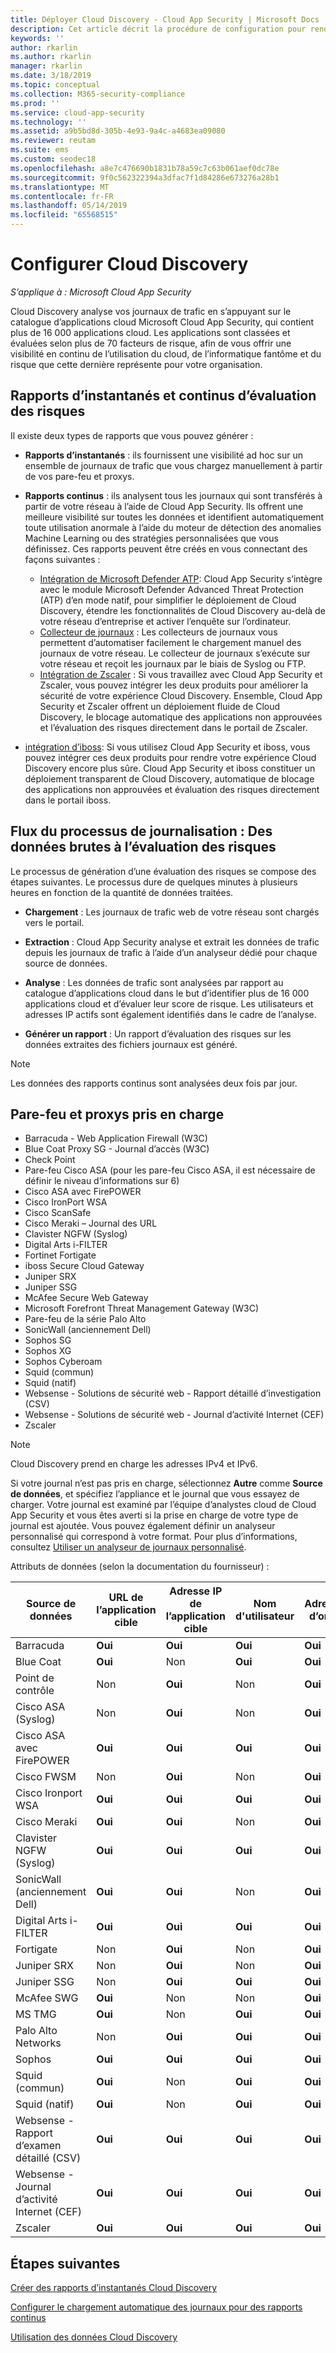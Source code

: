 ```yaml
---
title: Déployer Cloud Discovery - Cloud App Security | Microsoft Docs
description: Cet article décrit la procédure de configuration pour rendre Cloud Discovery opérationnel.
keywords: ''
author: rkarlin
ms.author: rkarlin
manager: rkarlin
ms.date: 3/18/2019
ms.topic: conceptual
ms.collection: M365-security-compliance
ms.prod: ''
ms.service: cloud-app-security
ms.technology: ''
ms.assetid: a9b5bd8d-305b-4e93-9a4c-a4683ea09080
ms.reviewer: reutam
ms.suite: ems
ms.custom: seodec18
ms.openlocfilehash: a8e7c476690b1831b78a59c7c63b061aef0dc78e
ms.sourcegitcommit: 9f0c562322394a3dfac7f1d84286e673276a28b1
ms.translationtype: MT
ms.contentlocale: fr-FR
ms.lasthandoff: 05/14/2019
ms.locfileid: "65568515"
---
```

# <a name="set-up-cloud-discovery"></a>Configurer Cloud Discovery

*S’applique à : Microsoft Cloud App Security*

Cloud Discovery analyse vos journaux de trafic en s’appuyant sur le catalogue d’applications cloud Microsoft Cloud App Security, qui contient plus de 16 000 applications cloud. Les applications sont classées et évaluées selon plus de 70 facteurs de risque, afin de vous offrir une visibilité en continu de l’utilisation du cloud, de l’informatique fantôme et du risque que cette dernière représente pour votre organisation.

## <a name="snapshot-and-continuous-risk-assessment-reports"></a>Rapports d’instantanés et continus d’évaluation des risques 

Il existe deux types de rapports que vous pouvez générer : 

- **Rapports d’instantanés** : ils fournissent une visibilité ad hoc sur un ensemble de journaux de trafic que vous chargez manuellement à partir de vos pare-feu et proxys.

- **Rapports continus** : ils analysent tous les journaux qui sont transférés à partir de votre réseau à l’aide de Cloud App Security. Ils offrent une meilleure visibilité sur toutes les données et identifient automatiquement toute utilisation anormale à l’aide du moteur de détection des anomalies Machine Learning ou des stratégies personnalisées que vous définissez. Ces rapports peuvent être créés en vous connectant des façons suivantes :

  - [Intégration de Microsoft Defender ATP](wdatp-integration.md): Cloud App Security s’intègre avec le module Microsoft Defender Advanced Threat Protection (ATP) d’en mode natif, pour simplifier le déploiement de Cloud Discovery, étendre les fonctionnalités de Cloud Discovery au-delà de votre réseau d’entreprise et activer l’enquête sur l’ordinateur.
  - [Collecteur de journaux](discovery-docker.md) : Les collecteurs de journaux vous permettent d’automatiser facilement le chargement manuel des journaux de votre réseau. Le collecteur de journaux s’exécute sur votre réseau et reçoit les journaux par le biais de Syslog ou FTP.
  - [Intégration de Zscaler](zscaler-integration.md) : Si vous travaillez avec Cloud App Security et Zscaler, vous pouvez intégrer les deux produits pour améliorer la sécurité de votre expérience Cloud Discovery. Ensemble, Cloud App Security et Zscaler offrent un déploiement fluide de Cloud Discovery, le blocage automatique des applications non approuvées et l’évaluation des risques directement dans le portail de Zscaler.
 - [intégration d’iboss](iboss-integration.md): Si vous utilisez Cloud App Security et iboss, vous pouvez intégrer ces deux produits pour rendre votre expérience Cloud Discovery encore plus sûre. Cloud App Security et iboss constituer un déploiement transparent de Cloud Discovery, automatique de blocage des applications non approuvées et évaluation des risques directement dans le portail iboss.

## <a name="log-process-flow-from-raw-data-to-risk-assessment"></a>Flux du processus de journalisation : Des données brutes à l’évaluation des risques

Le processus de génération d’une évaluation des risques se compose des étapes suivantes. Le processus dure de quelques minutes à plusieurs heures en fonction de la quantité de données traitées.  

- **Chargement** : Les journaux de trafic web de votre réseau sont chargés vers le portail.  

- **Extraction** : Cloud App Security analyse et extrait les données de trafic depuis les journaux de trafic à l’aide d’un analyseur dédié pour chaque source de données.  

- **Analyse** : Les données de trafic sont analysées par rapport au catalogue d’applications cloud dans le but d’identifier plus de 16 000 applications cloud et d’évaluer leur score de risque. Les utilisateurs et adresses IP actifs sont également identifiés dans le cadre de l’analyse.  

- **Générer un rapport** : Un rapport d’évaluation des risques sur les données extraites des fichiers journaux est généré.


>[!NOTE]
> Les données des rapports continus sont analysées deux fois par jour.



## Pare-feu et proxys pris en charge <a name="supported-firewalls-and-proxies"></a>

- Barracuda - Web Application Firewall (W3C)
- Blue Coat Proxy SG - Journal d’accès (W3C)
- Check Point
- Pare-feu Cisco ASA (pour les pare-feu Cisco ASA, il est nécessaire de définir le niveau d’informations sur 6)
- Cisco ASA avec FirePOWER
- Cisco IronPort WSA
- Cisco ScanSafe
- Cisco Meraki – Journal des URL
- Clavister NGFW (Syslog)
- Digital Arts i-FILTER
- Fortinet Fortigate
- iboss Secure Cloud Gateway
- Juniper SRX
- Juniper SSG
- McAfee Secure Web Gateway
- Microsoft Forefront Threat Management Gateway (W3C)
- Pare-feu de la série Palo Alto
- SonicWall (anciennement Dell)
- Sophos SG
- Sophos XG
- Sophos Cyberoam
- Squid (commun)
- Squid (natif)
- Websense - Solutions de sécurité web - Rapport détaillé d’investigation (CSV)
- Websense - Solutions de sécurité web - Journal d’activité Internet (CEF)
- Zscaler

> [!NOTE]
> Cloud Discovery prend en charge les adresses IPv4 et IPv6.

Si votre journal n’est pas pris en charge, sélectionnez **Autre** comme **Source de données**, et spécifiez l’appliance et le journal que vous essayez de charger. Votre journal est examiné par l’équipe d’analystes cloud de Cloud App Security et vous êtes averti si la prise en charge de votre type de journal est ajoutée. Vous pouvez également définir un analyseur personnalisé qui correspond à votre format. Pour plus d’informations, consultez [Utiliser un analyseur de journaux personnalisé](custom-log-parser.md).


Attributs de données (selon la documentation du fournisseur) :


|                 Source de données                  |    URL de l’application cible    |    Adresse IP de l’application cible     |       Nom d'utilisateur       |      Adresse IP d’origine       |    Total du trafic     |    Octets chargés    |
|----------------------------------------------|----------------------|----------------------|----------------------|----------------------|----------------------|----------------------|
|                  Barracuda                   | <strong>Oui</strong> | <strong>Oui</strong> | <strong>Oui</strong> | <strong>Oui</strong> |          Non          |          Non          |
|                  Blue Coat                   | <strong>Oui</strong> |          Non          | <strong>Oui</strong> | <strong>Oui</strong> | <strong>Oui</strong> | <strong>Oui</strong> |
|                  Point de contrôle                  |          Non          | <strong>Oui</strong> |          Non          | <strong>Oui</strong> |          Non          |          Non          |
|              Cisco ASA (Syslog)              |          Non          | <strong>Oui</strong> |          Non          | <strong>Oui</strong> | <strong>Oui</strong> |          Non          |
|           Cisco ASA avec FirePOWER           | <strong>Oui</strong> | <strong>Oui</strong> | <strong>Oui</strong> | <strong>Oui</strong> | <strong>Oui</strong> | <strong>Oui</strong> |
|                  Cisco FWSM                  |          Non          | <strong>Oui</strong> |          Non          | <strong>Oui</strong> | <strong>Oui</strong> |          Non          |
|              Cisco Ironport WSA              | <strong>Oui</strong> | <strong>Oui</strong> | <strong>Oui</strong> | <strong>Oui</strong> | <strong>Oui</strong> | <strong>Oui</strong> |
|                 Cisco Meraki                 | <strong>Oui</strong> | <strong>Oui</strong> |          Non          | <strong>Oui</strong> |          Non          |          Non          |
|           Clavister NGFW (Syslog)            | <strong>Oui</strong> | <strong>Oui</strong> | <strong>Oui</strong> | <strong>Oui</strong> | <strong>Oui</strong> | <strong>Oui</strong> |
|                SonicWall (anciennement Dell)                | <strong>Oui</strong> | <strong>Oui</strong> |          Non          | <strong>Oui</strong> | <strong>Oui</strong> | <strong>Oui</strong> |
|            Digital Arts i-FILTER             | <strong>Oui</strong> | <strong>Oui</strong> | <strong>Oui</strong> | <strong>Oui</strong> | <strong>Oui</strong> | <strong>Oui</strong> |
|                  Fortigate                   |          Non          | <strong>Oui</strong> |          Non          | <strong>Oui</strong> | <strong>Oui</strong> | <strong>Oui</strong> |
|                 Juniper SRX                  |          Non          | <strong>Oui</strong> |          Non          | <strong>Oui</strong> | <strong>Oui</strong> | <strong>Oui</strong> |
|                 Juniper SSG                  |          Non          | <strong>Oui</strong> | <strong>Oui</strong> | <strong>Oui</strong> | <strong>Oui</strong> | <strong>Oui</strong> |
|                  McAfee SWG                  | <strong>Oui</strong> |          Non          |          Non          | <strong>Oui</strong> | <strong>Oui</strong> | <strong>Oui</strong> |
|                    MS TMG                    | <strong>Oui</strong> |          Non          | <strong>Oui</strong> | <strong>Oui</strong> | <strong>Oui</strong> | <strong>Oui</strong> |
|              Palo Alto Networks              |          Non          | <strong>Oui</strong> | <strong>Oui</strong> | <strong>Oui</strong> | <strong>Oui</strong> | <strong>Oui</strong> |
|                    Sophos                    | <strong>Oui</strong> | <strong>Oui</strong> | <strong>Oui</strong> | <strong>Oui</strong> | <strong>Oui</strong> |          Non          |
|                Squid (commun)                | <strong>Oui</strong> |          Non          | <strong>Oui</strong> | <strong>Oui</strong> |          Non          | <strong>Oui</strong> |
|                Squid (natif)                | <strong>Oui</strong> |          Non          | <strong>Oui</strong> | <strong>Oui</strong> |          Non          | <strong>Oui</strong> |
| Websense - Rapport d’examen détaillé (CSV) | <strong>Oui</strong> | <strong>Oui</strong> | <strong>Oui</strong> | <strong>Oui</strong> | <strong>Oui</strong> | <strong>Oui</strong> |
|    Websense - Journal d’activité Internet (CEF)    | <strong>Oui</strong> | <strong>Oui</strong> | <strong>Oui</strong> | <strong>Oui</strong> | <strong>Oui</strong> | <strong>Oui</strong> |
|                   Zscaler                    | <strong>Oui</strong> | <strong>Oui</strong> | <strong>Oui</strong> | <strong>Oui</strong> | <strong>Oui</strong> | <strong>Oui</strong> |
     


## <a name="next-steps"></a>Étapes suivantes

[Créer des rapports d’instantanés Cloud Discovery](create-snapshot-cloud-discovery-reports.md)

[Configurer le chargement automatique des journaux pour des rapports continus](configure-automatic-log-upload-for-continuous-reports.md)

[Utilisation des données Cloud Discovery](working-with-cloud-discovery-data.md)
